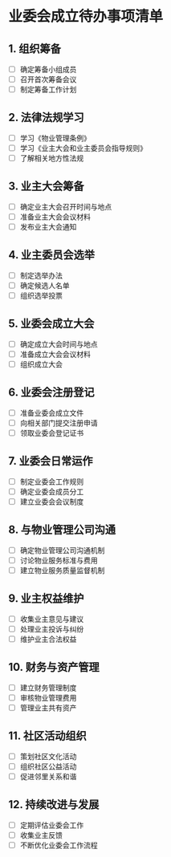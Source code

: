 # 业委会成立待办事项清单

## 1. 组织筹备
- [ ] 确定筹备小组成员
- [ ] 召开首次筹备会议
- [ ] 制定筹备工作计划

## 2. 法律法规学习
- [ ] 学习《物业管理条例》
- [ ] 学习《业主大会和业主委员会指导规则》
- [ ] 了解相关地方性法规

## 3. 业主大会筹备
- [ ] 确定业主大会召开时间与地点
- [ ] 准备业主大会会议材料
- [ ] 发布业主大会通知

## 4. 业主委员会选举
- [ ] 制定选举办法
- [ ] 确定候选人名单
- [ ] 组织选举投票

## 5. 业委会成立大会
- [ ] 确定成立大会时间与地点
- [ ] 准备成立大会会议材料
- [ ] 组织成立大会

## 6. 业委会注册登记
- [ ] 准备业委会成立文件
- [ ] 向相关部门提交注册申请
- [ ] 领取业委会登记证书

## 7. 业委会日常运作
- [ ] 制定业委会工作规则
- [ ] 确定业委会成员分工
- [ ] 建立业委会会议制度

## 8. 与物业管理公司沟通
- [ ] 确定物业管理公司沟通机制
- [ ] 讨论物业服务标准与费用
- [ ] 建立物业服务质量监督机制

## 9. 业主权益维护
- [ ] 收集业主意见与建议
- [ ] 处理业主投诉与纠纷
- [ ] 维护业主合法权益

## 10. 财务与资产管理
- [ ] 建立财务管理制度
- [ ] 审核物业管理费用
- [ ] 管理业主共有资产

## 11. 社区活动组织
- [ ] 策划社区文化活动
- [ ] 组织社区公益活动
- [ ] 促进邻里关系和谐

## 12. 持续改进与发展
- [ ] 定期评估业委会工作
- [ ] 收集业主反馈
- [ ] 不断优化业委会工作流程